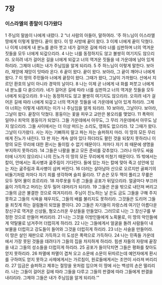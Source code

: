 ## 7장
### 이스라엘의 종말이 다가왔다
1 주님의 말씀이 나에게 내렸다.
2 “너 사람의 아들아, 말하여라. ‘주 하느님이 이스라엘 땅에게 이렇게 말한다. 끝이 왔다. 이 땅 사방에 끝이 왔다.
3 이제 너에게 끝이 닥쳤다. 나 이제 너에게 내 분노를 쏟아 붓고 네가 걸어온 길에 따라 너를 심판하며 너의 역겨운 짓들을 모두 너에게 되갚으리라.
4 나는 너를 동정하지도 않고 불쌍히 여기지도 않으리라. 오히려 네가 걸어온 길을 너에게 되갚고 너의 역겨운 짓들을 네 가운데에 남아 있게 하리라. 그제야 너희는 내가 주님임을 알게 되리라.
5 주 하느님이 이렇게 말한다. 보아라, 재앙에 재앙이 잇따라 온다.
6 끝이 왔다. 끝이 왔다. 보아라, 그 끝이 깨어나 너에게 왔다.
7 이 땅의 주민들아 너에게 끝장이 왔다. 그때가 왔다, 그날이 가까웠다. 산에서 지르던 환호의 날이 아니라 경악의 날이다.
8 나는 이제 곧 너에게 내 화를 퍼붓고 너에게 내 분노를 다 쏟으리라. 네가 걸어온 길에 따라 너를 심판하고 너의 역겨운 짓들을 모두 너에게 되갚으리라.
9 나는 동정하지도 않고 불쌍히 여기지도 않으리라. 오히려 네가 걸어온 길에 따라 너에게 되갚고 너의 역겨운 짓들을 네 가운데에 남아 있게 하리라. 그제야 너희는 이렇게 내려치는 이가 나 주님임을 알게 되리라.
10 보아라, 그날이다. 보아라, 그날이 왔다. 끝장이 닥쳤다. 몽둥이는 꽃을 피우고 교만은 봉오리를 맺었다.
11 폭력이 일어나 죄악의 몽둥이가 되었다. 그들 가운데에서 아무도, 그 무리 가운데에서 아무도 남지 않으리라. 그들 사이에서는 더 이상 떠드는 소리도, 영화도 없으리라.
12 그때가 왔다. 그날이 다가왔다. 사는 자는 기뻐하지 말고 파는 자는 슬퍼하지 마라. 이 땅의 모든 무리에게 진노가 내린다.
13 판 자는 계속 살아 있다 하더라도 팔린 것을 되찾지 못하리니 이 땅의 모든 무리에 대한 환시는 돌이킬 수 없기 때문이다. 저마다 자기 죄 때문에 생명을 부지하지 못하리라.
14 그들은 나팔을 불고 모든 준비를 갖추었다. 그러나 아무도 싸움터에 나가지 않으리니 나의 진노가 이 땅의 모든 무리에게 미쳤기 때문이다.
15 밖에서는 칼이, 안에서는 흑사병과 굶주림이 기다린다. 들에 있는 자는 칼에 맞아 죽고 성안에 있는 자는 굶주림과 흑사병이 삼켜 버린다.
16 더러는 살아남아 산으로 오르지만 골짜기의 비둘기처럼 저마다 자기 죄를 생각하며 슬피 울리라.
17 손은 모두 맥이 풀리고 무릎은 모두 젖어 물이 흐르리라.
18 자루옷을 두른 그들을 공포가 뒤덮으리라. 얼굴마다 부끄러움이 가득하고 머리는 모두 밀어 대머리가 되리라.
19 그들은 은을 밖으로 내던져 버리고 그들의 금은 불결한 것으로 여겨지리라. 주님이 진노하는 날 은도 금도 그들을 구해 주지 못하고 그들의 식욕을 채우지도, 그들의 배를 불리지도 못하리라. 그것들은 도리어 그들을 죄짓게 하는 걸림돌이 되었을 뿐이다.
20 그들은 자기들이 자랑스레 여기던 아름다운 장신구로 역겨운 신상들, 혐오스러운 우상들을 만들었다. 그러므로 나는 그 장신구를 부정한 것으로 만들어 버리리라.
21 나는 그것을 이방인들에게 노획물로, 이 땅의 악인들에게 약탈물로 넘겨주어 더럽히게 하리라.
22 나는 그들에게서 얼굴을 돌려 사람들이 내 보물을 더럽히고 강도들이 들어와 그것을 더럽히게 하리라.
23 너는 사슬을 만들어라. 이 땅은 살인 재판으로 가득하고 이 도성은 폭력으로 가득하다.
24 나는 민족들 가운데에서 가장 못된 것들을 데려다가 그들의 집을 차지하게 하리라. 힘센 자들의 자랑에 끝장을 내고 그들의 성소들을 더럽히게 하리라.
25 공포가 들이닥치면 그들은 평화를 찾아도 얻지 못하리라.
26 파멸에 파멸이 겹쳐 오고 소문에 소문이 뒤따르는데 예언자에게 환시를 구하여도 얻지 못하고 사제에게서는 가르침이, 원로들에게서는 조언이 사라져 버리리라.
27 임금은 슬퍼하고 제후는 절망을 옷처럼 입으며 이 땅에 사는 백성의 손은 떨리리라. 나는 그들이 걸어온 길에 따라 그들을 다루고 그들의 판결에 따라 그들에게 판결을 내리리라. 그제야 그들은 내가 주님임을 알게 되리라.’”
